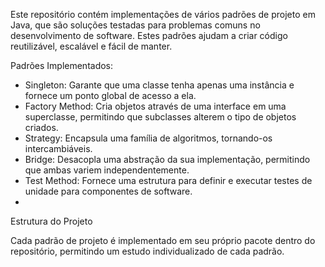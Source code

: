 Este repositório contém implementações de vários padrões de projeto em Java, que são soluções testadas para problemas comuns no desenvolvimento de software. Estes padrões ajudam a criar código reutilizável, escalável e fácil de manter.

Padrões Implementados:

- Singleton: Garante que uma classe tenha apenas uma instância e fornece um ponto global de acesso a ela.
- Factory Method: Cria objetos através de uma interface em uma superclasse, permitindo que subclasses alterem o tipo de objetos criados.
- Strategy: Encapsula uma família de algoritmos, tornando-os intercambiáveis.
- Bridge: Desacopla uma abstração da sua implementação, permitindo que ambas variem independentemente.
- Test Method: Fornece uma estrutura para definir e executar testes de unidade para componentes de software.
- 
Estrutura do Projeto

Cada padrão de projeto é implementado em seu próprio pacote dentro do repositório, permitindo um estudo individualizado de cada padrão.

